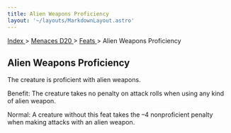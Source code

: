 ```yaml
---
title: Alien Weapons Proficiency
layout: '~/layouts/MarkdownLayout.astro'
---
```


[ Index ](/) > [ Menaces D20 ](/menaces.d20) > [ Feats ](/menaces.d20/feats) > Alien Weapons Proficiency

##  Alien Weapons Proficiency

The creature is proficient with alien weapons.

Benefit: The creature takes no penalty on attack rolls when using any kind of
alien weapon.

Normal: A creature without this feat takes the –4 nonproficient penalty when
making attacks with an alien weapon.

